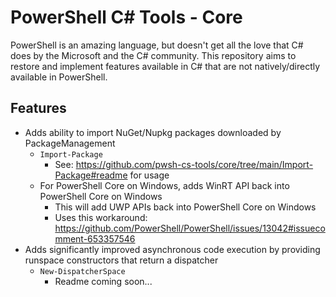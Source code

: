 # PowerShell C# Tools - Core
PowerShell is an amazing language, but doesn't get all the love that C# does by the Microsoft and the C# community. This repository aims to restore and implement features available in C# that are not natively/directly available in PowerShell.

## Features
- Adds ability to import NuGet/Nupkg packages downloaded by PackageManagement
  - `Import-Package`
    - See: https://github.com/pwsh-cs-tools/core/tree/main/Import-Package#readme for usage
  - For PowerShell Core on Windows, adds WinRT API back into PowerShell Core on Windows
    - This will add UWP APIs back into PowerShell Core on Windows
    - Uses this workaround: https://github.com/PowerShell/PowerShell/issues/13042#issuecomment-653357546
- Adds significantly improved asynchronous code execution by providing runspace constructors that return a dispatcher
  - `New-DispatcherSpace`
    - Readme coming soon...
